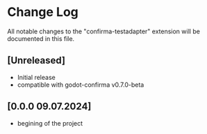 # Change Log

All notable changes to the "confirma-testadapter" extension will be documented in this file.


## [Unreleased]

- Initial release
- compatible with godot-confirma v0.7.0-beta

## [0.0.0 09.07.2024]
- begining of the project
